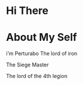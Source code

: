 # Hi There

# About My Self 

i'm Perturabo The lord of iron

The Siege Master

The lord of the 4th legion
